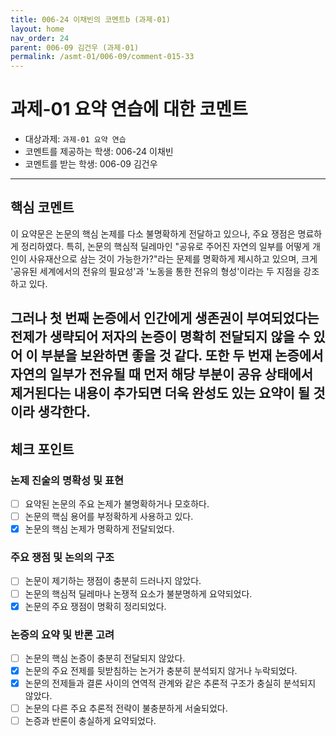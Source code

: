 ```yaml
---
title: 006-24 이채빈의 코멘트b (과제-01) 
layout: home
nav_order: 24
parent: 006-09 김건우 (과제-01)
permalink: /asmt-01/006-09/comment-015-33
---
```


# 과제-01 요약 연습에 대한 코멘트

- 대상과제: `과제-01 요약 연습`
- 코멘트를 제공하는 학생: 006-24 이채빈
- 코멘트를 받는 학생: 006-09 김건우

---

## 핵심 코멘트

이 요약문은 논문의 핵심 논제를 다소 불명확하게 전달하고 있으나, 주요 쟁점은 명료하게 정리하였다. 특히, 논문의 핵심적 딜레마인 "공유로 주어진 자연의 일부를 어떻게 개인이 사유재산으로 삼는 것이 가능한가?"라는 문제를 명확하게 제시하고 있으며, 크게 '공유된 세계에서의 전유의 필요성'과 '노동을 통한 전유의 형성'이라는 두 지점을 강조하고 있다.

그러나 첫 번째 논증에서 인간에게 생존권이 부여되었다는 전제가 생략되어 저자의 논증이 명확히 전달되지 않을 수 있어 이 부분을 보완하면 좋을 것 같다. 또한 두 번재 논증에서 자연의 일부가 전유될 때 먼저 해당 부분이 공유 상태에서 제거된다는 내용이 추가되면 더욱 완성도 있는 요약이 될 것이라 생각한다. 
---

## 체크 포인트

### 논제 진술의 명확성 및 표현  
- [ ] 요약된 논문의 주요 논제가 불명확하거나 모호하다.  
- [ ] 논문의 핵심 용어를 부정확하게 사용하고 있다.  
- [x] 논문의 핵심 논제가 명확하게 전달되었다.  

### 주요 쟁점 및 논의의 구조  
- [ ] 논문이 제기하는 쟁점이 충분히 드러나지 않았다.  
- [ ] 논문의 핵심적 딜레마나 논쟁적 요소가 불분명하게 요약되었다.  
- [x] 논문의 주요 쟁점이 명확히 정리되었다.  

### 논증의 요약 및 반론 고려  
- [ ] 논문의 핵심 논증이 충분히 전달되지 않았다.  
- [x] 논문의 주요 전제를 뒷받침하는 논거가 충분히 분석되지 않거나 누락되었다.  
- [x] 논문의 전제들과 결론 사이의 연역적 관계와 같은 추론적 구조가 충실히 분석되지 않았다.  
- [ ] 논문의 다른 주요 추론적 전략이 불충분하게 서술되었다.
- [ ] 논증과 반론이 충실하게 요약되었다. 